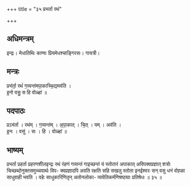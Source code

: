 +++
title = "३५ प्रभर्ता रथं"

+++
## अधिमन्त्रम्
इन्द्रः। मेधातिथिः काण्वः प्रियमेधश्चाङ्गिरसः। गायत्री।

## मन्त्रः
प्रभ॑र्ता॒ रथं॑ ग॒व्यन्त॑मपा॒काच्चि॒द्यमव॑ति ।  
इ॒नो वसु॒ स हि वोळ्हा॑ ॥

## पदपाठः
प्रऽभ॑र्ता । रथ॑म् । ग॒व्यन्त॑म् । अ॒पा॒कात् । चि॒त् । यम् । अव॑ति ।  
इ॒नः । वसु॑ । सः । हि । वोळ्हा॑ ॥

## भाष्यम्
प्रभर्ता प्रहर्ता प्रहरणशीलइन्द्रः रथं रंहणं गव्यन्तं गाइच्छन्तं यं स्तोतारं अपाकात् अविपक्वप्रज्ञात् शत्रोः चिच्छब्दोनुक्तसमुच्चयार्थः विप- क्वप्रज्ञादपि अवति रक्षति सहि सखलु स्तोता इनईश्वरः सन् वसु धनं वोह्ळा साधुवाही भवति । वहेः साधुकारिणितृन् अतोनलोका- व्ययेतिकर्मणिषष्ठ्याः प्रतिषेधः ॥ ३५ ॥
